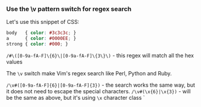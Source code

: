### Use the \v pattern switch for regex search

Let's use this snippet of CSS:

```css
body   { color: #3c3c3c; }
a      { color: #0000EE; }
strong { color: #000; }
```

`/#\([0-9a-fA-F]\{6}\|[0-9a-fA-F]\{3\}\)` - this regex will match all the hex values

The `\v` switch make Vim's regex search like Perl, Python and Ruby.

`/\v#([0-9a-fA-F]{6}|[0-9a-fA-F]{3})` - the search works the same way, but it does not need to escape the special characters.
`/\v#(\x{6}|\x{3})` - will be the same as above, but it's using `\x` character class
`
